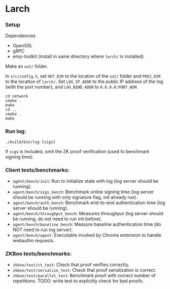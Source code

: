 # Larch

### Setup
Dependencies
* OpenSSL
* gRPC
* emp-toolkit (install in same directory where `larch/` is installed)

Make an `out/` folder.

In `src/config.h`, set `OUT_DIR` to the location of the `out/` folder and `PROJ_DIR` to the location of `larch/`.
Set `LOG_IP_ADDR` to the public IP address of the log (with the port number), and `LOG_BIND_ADDR` to `0.0.0.0:PORT_NUM`.

```
cd network
cmake .
make
cd ..
cmake .
make
```

### Run log:
```
./build/bin/log [sigs]
```
If `sigs` is included, omit the ZK proof verification (used to benchmark signing time).

### Client tests/benchmarks:
* `agent/bench/init`: Run to initialize state with log (log server should be running).
* `agent/bench/sigs_bench`: Benchmark online signing time (log server should be running with only signature flag, init already run).
* `agent/bench/auth_bench`: Benchmark end-to-end authentication time (log server should be running).
* `agent/bench/throughput_bench`: Measures throughput (log server should be running, do not need to run init before).
* `agent/bench/baseline_bench`: Measure baseline authentication time (do NOT need to run log server).
* `agent/bench/agent`: Executable invoked by Chrome extension to handle webauthn requests.

### ZKBoo tests/benchmarks:
* `zkboo/test/ct_test`: Check that proof verifies correctly.
* `zkboo/test/serialize_test`: Check that proof serialization is correct.
* `zkboo/test/parallel_test`: Benchmark proof with correct number of repetitions.
TODO: write test to explicitly check for bad proofs.
